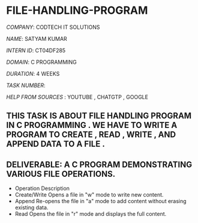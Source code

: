 # FILE-HANDLING-PROGRAM

*COMPANY*: CODTECH IT SOLUTIONS

*NAME*: SATYAM KUMAR

*INTERN ID*: CT04DF285

*DOMAIN*: C PROGRAMMING

*DURATION*: 4 WEEKS 

*TASK NUMBER*: 

*HELP FROM SOURCES* : YOUTUBE , CHATGTP , GOOGLE 

## THIS TASK IS ABOUT FILE HANDLING PROGRAM IN C PROGRAMMING . WE HAVE TO WRITE A PROGRAM TO CREATE , READ , WRITE , AND APPEND DATA TO A FILE .
## DELIVERABLE: A C PROGRAM DEMONSTRATING VARIOUS FILE OPERATIONS.
* Operation	Description
* Create/Write	Opens a file in "w" mode to write new content.
* Append	Re-opens the file in "a" mode to add content without erasing existing data.
* Read	Opens the file in "r" mode and displays the full content.


